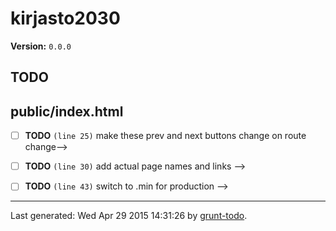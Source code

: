 # kirjasto2030

**Version:** `0.0.0`

## TODO

## public/index.html

-  [ ] **TODO** `(line 25)`  make these prev and next buttons change on route change-->
-  [ ] **TODO** `(line 30)`  add actual page names and links -->
-  [ ] **TODO** `(line 43)`  switch to .min for production -->


* * *

Last generated: Wed Apr 29 2015 14:31:26 by [grunt-todo](https://github.com/leny/grunt-todo).
